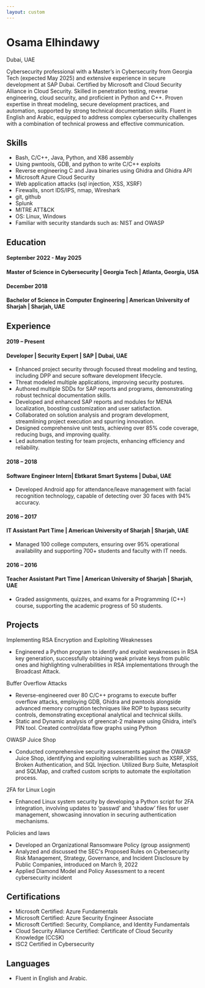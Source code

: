```yaml
---
layout: custom
---
```



# Osama Elhindawy

Dubai, UAE      
[](https://www.linkedin.com/in/oelhindawy/)


Cybersecurity professional with a Master’s in Cybersecurity from Georgia Tech (expected May 2025) and extensive experience in secure development at SAP Dubai. Certified by Microsoft and Cloud Security Alliance in Cloud Security. Skilled in penetration testing, reverse engineering, cloud security, and proficient in Python and C++. Proven expertise in threat modeling, secure development practices, and automation, supported by strong technical documentation skills. Fluent in English and Arabic, equipped to address complex cybersecurity challenges with a combination of technical prowess and effective communication.

## Skills

- Bash, C/C++, Java, Python, and X86 assembly
- Using pwntools, GDB, and python to write C/C++ exploits
- Reverse engineering C and Java binaries using Ghidra and Ghidra API
- Microsoft Azure Cloud Security
- Web application attacks (sql injection, XSS, XSRF)
- Firewalls, snort IDS/IPS, nmap, Wireshark
- git, github
- Splunk
- MITRE ATT&CK
- OS: Linux, Windows
- Familiar with security standards such as: NIST and OWASP

## Education

#### September 2022 - May 2025
#### Master of Science in Cybersecurity | Georgia Tech | Atlanta, Georgia, USA

#### December 2018
#### Bachelor of Science in Computer Engineering | American University of Sharjah | Sharjah, UAE

## Experience

#### 2019 – Present
#### Developer | Security Expert | SAP | Dubai, UAE
- Enhanced project security through focused threat modeling and testing, including DPP and secure software development lifecycle.
- Threat modeled multiple applications, improving security postures.
- Authored multiple SDDs for SAP reports and programs, demonstrating robust technical documentation skills.
- Developed and enhanced SAP reports and modules for MENA localization, boosting customization and user satisfaction.
- Collaborated on solution analysis and program development, streamlining project execution and spurring innovation.
- Designed comprehensive unit tests, achieving over 85% code coverage, reducing bugs, and improving quality.
- Led automation testing for team projects, enhancing efficiency and reliability.
    



#### 2018 – 2018
#### Software Engineer Intern| Ebtkarat Smart Systems | Dubai, UAE
- Developed Android app for attendance/leave management with facial recognition technology, capable of detecting over 30 faces with 94% accuracy.
    

#### 2016 – 2017
#### IT Assistant Part Time | American University of Sharjah | Sharjah, UAE
- Managed 100 college computers, ensuring over 95% operational availability and supporting 700+ students and faculty with IT needs.

#### 2016 – 2016
#### Teacher Assistant Part Time | American University of Sharjah | Sharjah, UAE
- Graded assignments, quizzes, and exams for a Programming (C++) course, supporting the academic progress of 50 students.
    

## Projects

Implementing RSA Encryption and Exploiting Weaknesses
- Engineered a Python program to identify and exploit weaknesses in RSA key generation, successfully obtaining weak private keys from public ones and highlighting vulnerabilities in RSA implementations through the Broadcast Attack.


Buffer Overflow Attacks
- Reverse-engineered over 80 C/C++ programs to execute buffer overflow attacks, employing GDB, Ghidra and pwntools alongside advanced memory corruption techniques like ROP to bypass security controls, demonstrating exceptional analytical and technical skills.
- Static and Dynamic analysis of greencat-2 malware using Ghidra, intel’s PIN tool. Created control/data flow graphs using Python

    
OWASP Juice Shop
- Conducted comprehensive security assessments against the OWASP Juice Shop, identifying and exploiting vulnerabilities such as XSRF, XSS, Broken Authentication, and SQL Injection. Utilized Burp Suite, Metasploit and SQLMap, and crafted custom scripts to automate the exploitation process.


2FA for Linux Login
- Enhanced Linux system security by developing a Python script for 2FA integration, involving updates to ‘passwd’ and ‘shadow’ files for user management, showcasing innovation in securing authentication mechanisms.
  

Policies and laws
- Developed an Organizational Ransomware Policy (group assignment)
- Analyzed and discussed the SEC's Proposed Rules on Cybersecurity Risk Management, Strategy, Governance, and Incident Disclosure by Public Companies, introduced on March 9, 2022
- Applied Diamond Model and Policy Assessment to a recent cybersecurity incident
    

## Certifications
- Microsoft Certified: Azure Fundamentals
- Microsoft Certified: Azure Security Engineer Associate
- Microsoft Certified: Security, Compliance, and Identity Fundamentals
- Cloud Security Alliance Certified: Certificate of Cloud Security Knowledge (CCSK)
- ISC2 Certified in Cybersecurity


## Languages
- Fluent in English and Arabic.



 

